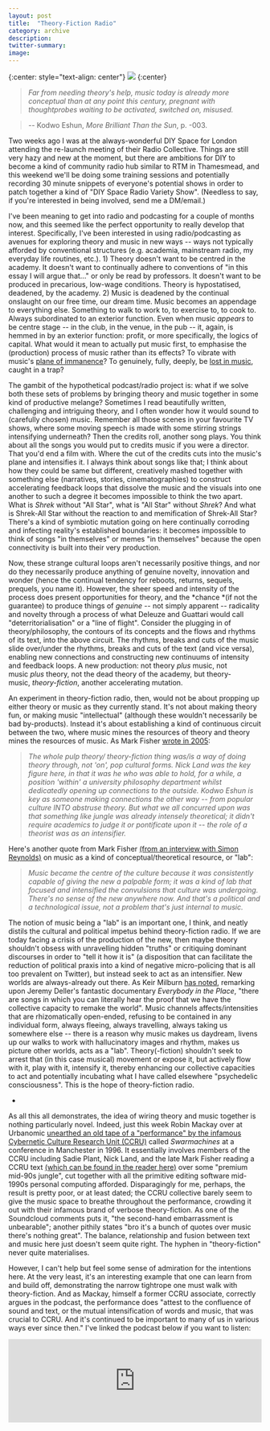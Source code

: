 ```yaml
---
layout: post
title:  "Theory-Fiction Radio"
category: archive
description:
twitter-summary:
image:
---
```

{:center: style="text-align: center"}
[![](https://1.bp.blogspot.com/-g6qVDPeUwt8/XZn10bmFMbI/AAAAAAAAA34/YXaJJFSn7ycZXCOku6eSzlWQn6QfUQJ9wCLcBGAsYHQ/s400/pic.jpg)](https://1.bp.blogspot.com/-g6qVDPeUwt8/XZn10bmFMbI/AAAAAAAAA34/YXaJJFSn7ycZXCOku6eSzlWQn6QfUQJ9wCLcBGAsYHQ/s1600/pic.jpg)
{:center}

> *Far from needing theory's help, music today is already more conceptual than at any point this century, pregnant with thoughtprobes waiting to be activated, switched on, misused.*

> -- Kodwo Eshun, *More Brilliant Than the Sun*, p. -003.

Two weeks ago I was at the always-wonderful DIY Space for London attending the re-launch meeting of their Radio Collective. Things are still very hazy and new at the moment, but there are ambitions for DIY to become a kind of community radio hub similar to RTM in Thamesmead, and this weekend we'll be doing some training sessions and potentially recording 30 minute snippets of everyone's potential shows in order to patch together a kind of "DIY Space Radio Variety Show". (Needless to say, if you're interested in being involved, send me a DM/email.)

I've been meaning to get into radio and podcasting for a couple of months now, and this seemed like the perfect opportunity to really develop that interest. Specifically, I've been interested in using radio/podcasting as avenues for exploring theory and music in new ways -- ways not typically afforded by conventional structures (e.g. academia, mainstream radio, my everyday life routines, etc.). 1) Theory doesn't want to be centred in the academy. It doesn't want to continually adhere to conventions of "in this essay I will argue that..." or only be read by professors. It doesn't want to be produced in precarious, low-wage conditions. Theory is hypostatised, deadened, by the academy. 2) Music is deadened by the continual onslaught on our free time, our dream time. Music becomes an appendage to everything else. Something to walk to work to, to exercise to, to cook to. Always subordinated to an exterior function. Even when music *appears* to be centre stage -- in the club, in the venue, in the pub -- it, again, is hemmed in by an exterior function: profit, or more specifically, the logics of capital. What would it mean to actually put music first, to emphasise the (production) process of music rather than its effects? To vibrate with music's [plane of immanence](https://en.wikipedia.org/wiki/Plane_of_immanence)? To genuinely, fully, deeply, be [lost in music](https://www.youtube.com/watch?v=43qB9FpfCR8), caught in a trap?

The gambit of the hypothetical podcast/radio project is: what if we solve both these sets of problems by bringing theory and music together in some kind of productive melange? Sometimes I read beautifully written, challenging and intriguing theory, and I often wonder how it would sound to (carefully chosen) music. Remember all those scenes in your favourite TV shows, where some moving speech is made with some stirring strings intensifying underneath? Then the credits roll, another song plays. You think about all the songs you would put to credits music if you were a director. That you'd end a film with. Where the cut of the credits cuts into the music's plane and intensifies it. I always think about songs like that; I think about how they could be same but different, creatively mashed together with something else (narratives, stories, cinematographies) to construct accelerating feedback loops that dissolve the music and the visuals into one another to such a degree it becomes impossible to think the two apart. What is *Shrek* without "All Star", what is "All Star" without *Shrek*? And what is Shrek-All Star without the reaction to and memification of Shrek-All Star? There's a kind of symbiotic mutation going on here continually corroding and infecting reality's established boundaries: it becomes impossible to think of songs "in themselves" or memes "in themselves" because the open connectivity is built into their very production.

Now, these strange cultural loops aren't necessarily positive things, and nor do they necessarily produce anything of genuine novelty, innovation and wonder (hence the continual tendency for reboots, returns, sequels, prequels, you name it). However, the sheer speed and intensity of the process does present opportunities for theory, and the *chance *(if not the guarantee) to produce things of *genuine* -- not simply apparent -- radicality and novelty through a process of what Deleuze and Guattari would call "deterritorialisation" or a "line of flight". Consider the plugging in of theory/philosophy, the contours of its concepts and the flows and rhythms of its text, into the above circuit. The rhythms, breaks and cuts of the music slide over/under the rhythms, breaks and cuts of the text (and vice versa), enabling new connections and constructing new continuums of intensity and feedback loops. A new production: not theory *plus* music, not music *plus* theory, not the dead theory of the academy, but theory-music, *theory-fiction*, another accelerating mutation.

An experiment in theory-fiction radio, then, would not be about propping up either theory or music as they currently stand. It's not about making theory fun, or making music "intellectual" (although these wouldn't necessarily be bad by-products). Instead it's about establishing a kind of continuous circuit between the two, where music mines the resources of theory and theory mines the resources of music. As Mark Fisher [wrote in 2005](https://k-punk.org/why-k/):

> *The whole pulp theory/ theory-fiction thing was/is a way of doing theory through, not 'on', pop cultural forms. Nick Land was the key figure here, in that it was he who was able to hold, for a while, a position 'within' a university philosophy department whilst dedicatedly opening up connections to the outside. Kodwo Eshun is key as someone making connections the other way -- from popular culture INTO abstruse theory. But what we all concurred upon was that something like jungle was already intensely theoretical; it didn't require academics to judge it or pontificate upon it -- the role of a theorist was as an intensifier.*

Here's another quote from Mark Fisher [(from an interview with Simon Reynolds)](https://reynoldsretro.blogspot.com/2017/03/you-remind-me-of-gold-mark-fisher-and.html) on music as a kind of conceptual/theoretical resource, or "lab":

> *Music became the centre of the culture because it was consistently capable of giving the new a palpable form; it was a kind of lab that focused and intensified the convulsions that culture was undergoing. There's no sense of the new anywhere now. And that's a political and a technological issue, not a problem that's just internal to music.*

The notion of music being a "lab" is an important one, I think, and neatly distils the cultural and political impetus behind theory-fiction radio. If we are today facing a crisis of the production of the new, then maybe theory shouldn't obsess with unravelling hidden "truths" or critiquing dominant discourses in order to "tell it how it is" (a disposition that can facilitate the reduction of political praxis into a kind of negative micro-policing that is all too prevalent on Twitter), but instead seek to act as an intensifier. New worlds are always-already out there. As Keir Milburn [has noted](https://www.facebook.com/keir.milburn/posts/10157554219113179), remarking upon Jeremy Deller's fantastic documentary *Everybody in the Place*, "there are songs in which you can literally hear the proof that we have the collective capacity to remake the world". Music channels affects/intensities that are rhizomatically open-ended, refusing to be contained in any individual form, always fleeing, always travelling, always taking us somewhere else -- there is a reason why music makes us daydream, livens up our walks to work with hallucinatory images and rhythm, makes us picture other worlds, acts as a "lab". Theory(-fiction) shouldn't seek to arrest that (in this case musical) movement or expose it, but actively flow with it, play with it, intensify it, thereby enhancing our collective capacities to act and potentially incubating what I have called elsewhere "psychedelic consciousness". This is the hope of theory-fiction radio.

*

As all this all demonstrates, the idea of wiring theory and music together is nothing particularly novel. Indeed, just this week Robin Mackay over at Urbanomic [unearthed an old tape of a "performance" by the infamous Cybernetic Culture Research Unit (CCRU)](https://soundcloud.com/urbanomic/swarmachines-rewind) called *Swarmachines* at a conference in Manchester in 1996. It essentially involves members of the CCRU including Sadie Plant, Nick Land, and the late Mark Fisher reading a CCRU text [(which can be found in the reader here)](https://libcom.org/files/Accelerate%20-%20Robin%20Mackay.pdf) over some "premium mid-90s jungle", cut together with all the primitive editing software mid-1990s personal computing afforded. Disparagingly for me, perhaps, the result is pretty poor, or at least dated; the CCRU collective barely seem to give the music space to breathe throughout the performance, crowding it out with their infamous brand of verbose theory-fiction. As one of the Soundcloud comments puts it, "the second-hand embarrassment is unbearable"; another pithily states "bro it's a bunch of quotes over music there's nothing great". The balance, relationship and fusion between text and music here just doesn't seem quite right. The hyphen in "theory-fiction" never quite materialises.

However, I can't help but feel some sense of admiration for the intentions here. At the very least, it's an interesting example that one can learn from and build off, demonstrating the narrow tightrope one must walk with theory-fiction. And as Mackay, himself a former CCRU associate, correctly argues in the podcast, the performance does "attest to the confluence of sound and text, or the mutual intensification of words and music, that was crucial to CCRU. And it's continued to be important to many of us in various ways ever since then." I've linked the podcast below if you want to listen:

<iframe allow="autoplay" frameborder="no" height="166" scrolling="no" src="https://w.soundcloud.com/player/?url=https%3A//api.soundcloud.com/tracks/688372351&amp;color=%23ff5500&amp;auto_play=false&amp;hide_related=false&amp;show_comments=true&amp;show_user=true&amp;show_reposts=false&amp;show_teaser=true" width="100%"></iframe>
